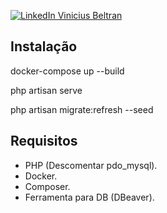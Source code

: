 [![LinkedIn Vinicius Beltran](https://img.shields.io/badge/LinkedIn-0077B5?style=for-the-badge&logo=linkedin&logoColor=white)](https://www.linkedin.com/in/dev-vinicius-beltran/)

## Instalação

docker-compose up --build

php artisan serve

php artisan migrate:refresh --seed

## Requisitos

- PHP (Descomentar pdo_mysql).
- Docker.
- Composer.
- Ferramenta para DB (DBeaver).
